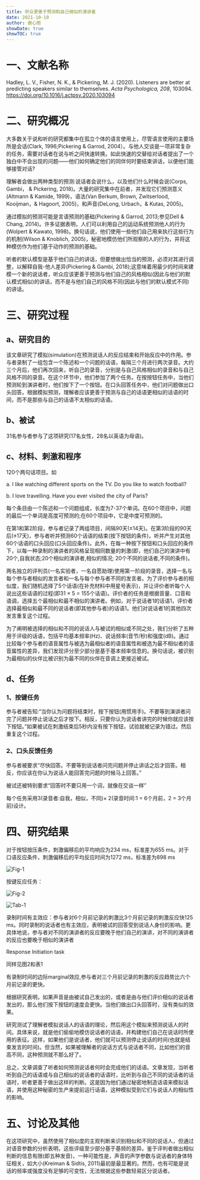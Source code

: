 ```yaml
---
title: 听众更善于预测和自己相似的演讲者
date: 2021-10-10
author: 谢心雨
showDate: true
showTOC: true 
---
```


# 一、文献名称

Hadley, L. V., Fisher, N. K., & Pickering, M. J. (2020). Listeners are better at predicting speakers similar to themselves. *Acta Psychologica, 208*, 103094. https://doi.org/10.1016/j.actpsy.2020.103094 

# 二、研究概况

大多数关于说和听的研究都集中在孤立个体的语言使用上，尽管语言使用的主要场所是会话(Clark, 1996;Pickering & Garrod, 2004）。与他人交谈是一项非常复杂的任务，需要对话者在说与听之间快速转换。如此快速的交替给对话者提出了一个独白中不会出现的问题——他们如何确定他们的同伴何时要结束讲话，以便他们能够接管对话?

理解者会做出两种类型的预测:说话者会说什么，以及他们什么时候会说(Corps, Gambi， & Pickering, 2018)。大量的研究集中在前者，并发现它们预测意义(Altmann & Kamide, 1999)，语法(Van Berkum, Brown, Zwitserlood, Kooijman，& Hagoort, 2005)，和声音(DeLong, Urbach，& Kutas, 2005)。

通过模拟的预测可能是言语预测的基础(Pickering & Garrod, 2013;参见Dell & Chang, 2014)。许多证据表明，人们可以利用自己的运动系统预测他人的行为(Wolpert & Kawato, 1998)。换句话说，他们使用一些他们自己用来执行这些行为的机制(Wilson & Knoblich, 2005)，秘密地模仿他们所观察的人的行为，并将这种模仿作为他们基于动作的预测的基础。

听者的默认模型是基于他们自己的讲话，但要想做出恰当的预测，必须对其进行调整，以解释自我-他人差异(Pickering & Gambi, 2018);这意味着用最少的时间来建模一个新的说话者，听众应该更善于预测与他们自己的风格相似(因此与他们的默认模式相似)的讲话，而不是与他们自己的风格不同(因此与他们的默认模式不同)的讲话。

# 三、研究过程

## a、研究目的

该文章研究了模拟(simulation)在预测说话人的反应结束和开始反应中的作用。参与者录制了一组包含一个陈述和一个问题的话语，每隔三个月进行两次录音。大约三个月后，他们再次回来，听自己的录音，分别是与自己风格相似的录音和与自己风格不同的录音。在这个环节中，他们参加了两个任务。在按按钮任务中，当他们预测轮到演讲者时，他们按下了一个按钮。在口头回答任务中，他们对问题做出口头回答。根据模拟预测，理解者应该更善于预测与自己的话语更相似的话语的时间，而不是那些与自己的话语不太相似的话语。

## b、被试

31名参与者参与了这项研究(17名女性，28名以英语为母语)。

## c、材料、刺激和程序

120个两句话项目。如

a. I like watching different sports on the TV. Do you like to watch football? 

b. I love travelling. Have you ever visited the city of Paris? 

每个条目由一个陈述和一个问题组成，长度为7-37个单词。在60个项目中，问题的最后一个单词是高度可预测的;在60个项目中，它是中度可预测的。

在第1和第2阶段，参与者记录了两组项目，间隔90天(±14天)。在第3阶段的90天后(±17天)，参与者听并预测60个话语的结束(按下按钮的条件)，听并产生对其他60个话语的口头回应(口头回应条件)。此外，在每一种按下按钮和口头回应的条件下，以每一种录制的演讲者的风格呈现相同数量的刺激(即，他们自己的演讲中有20个,自我状态;20个相似的演讲者,相似的情况; 20个不同的说话者,不同的条件)。

两名独立的评判员(一名实验者，一名自愿助理)使用第一阶段的录音，选择一名与每个参与者相似的发言者和一名与每个参与者不同的发言者。为了评价参与者的相似度，我们随机选择了5个话语(在补充材料中用星号表示)，并让评价者听每个人说出这些话语的过程(即31 × 5 = 155个话语)。评价者的任务是根据音量、口音和语调，选择五个最相似和最不相似的演讲者。例如，对于说话者1的话语1，评价者选择最相似和最不同的说话者(即其他参与者)的话语1。他们对说话者1的其他四次发言重复这个过程。

为了阐明被选择的相似和不同的说话人与被试的相似或不同之处，我们分析了五种用于评级的话语，包括平均基本频率(Hz)、说话频率(音节/秒)和强度(dB)。通过比较每个参与者的语音属性与被选为最相似者的语音属性和被选为最不相似者的语音属性的差异，我们发现评分至少部分是基于基本频率信息的。换句话说，被识别为最相似的伙伴比被识别为最不同的伙伴在音调上更接近被试。

## d、任务

### 1、按键任务

参与者被告知:“当你认为问题将结束时，按下按钮(用惯用手)。不要等到演讲者问完了问题并停止说话之后才按下。相反，只要你认为说话者讲完的时候你就应该按下按钮。”如果被试在刺激结束后5秒内没有按下按钮，试验就被记录为错过。然后重复这个过程。

### 2、口头反馈任务

参与者被要求“尽快回答。不要等到说话者问完问题并停止讲话之后才回答。相反，你应该在你认为说话人能回答完问题的时候马上回答。”

被试还被特别要求“回答时不要只用一个词，就像在交谈一样”

每个任务采用3(录音者:自我，相似，不同)× 2(录音时间:1 = 6个月前，2 = 3个月前)设计。

# 四、研究结果

对于按钮按压条件，刺激偏移后的平均响应为234 ms，标准差为655 ms。对于口语反应条件，刺激偏移后的平均反应时间为1272 ms，标准差为898 ms

![Fig-1]()

按键反应任务：

![Fig-2]()

![Tab-1]()

录制时间有主效应：参与者对6个月前记录的刺激比3个月前记录的刺激反应快125 ms。同时录制的说话者也有主效应，表明被试的回答受到说话人身份的影响。更具体地说，参与者对不同的演讲者的反应要晚于他们自己的演讲，对不同的演讲者的反应也要晚于相似的演讲者



Response Initiation task

同样见图2和表1

有录制时间的边际marginal效应,参与者对三个月前记录的刺激的反应趋势比六个月前记录的更快。

根据研究表明，如果声音是由被试自己发出的，或者是由与他们评价相似的说话者发出的，那么他们按下按钮的速度会更快。当他们做出口头回答时，没有类似的效果。

研究测试了理解者模拟说话人的话语的理论，然后用这个模拟来预测说话人的时间。具体来说，就是他们偷偷地模仿说话者的话语，并构建他们自己在说话时所使用的表征。这样，如果他们是说话者，他们就可以预测停止说话的时间(也就是结束发言的时间)。但当然，如果被理解者的说话方式与说话者不同，比如他们的音高不同，这种预测就不那么好了。

总之，文章调查了听者如何预测说话者何时会完成他们的话语。文章发现，当听者听到自己的话语或与自己相似的说话者的话语时，比听到与自己不同的说话者的话语时，听者更善于做出这样的判断。这是因为他们通过秘密地制造话语来模拟话语，并使用这种秘密的生产来提前运行话语，这种模拟受到它们与说话人的相似性的影响。

# 五、讨论及其他

在这项研究中，虽然使用了相似度的主观判断来识别相似和不同的说话人，但通过对语音参数的分析表明，这些评级至少部分基于基频的差异。鉴于评判者做出相似判断的信息有限(即五种发音)，一种可能性是，声音的声学参数与说话者的身体特征相关，如大小(Kreiman & Sidtis, 2011)最初是最显著的。然而，也有可能是说话的频率或强度没有足够的可变性，无法根据这些参数轻易区分说话者。